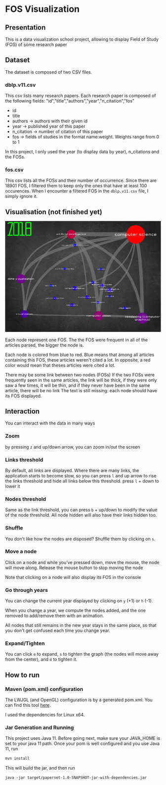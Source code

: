 
# FOS Visualization 

## Presentation 
This is a data visualization school project, allowing to display Field of Study (FOS) of some research paper 
## Dataset 
The dataset is composed of two CSV files. 
### dblp.v11.csv 
This csv lists many research papers. Each research paper is composed of the following fields:
"id","title","authors","year","n_citation","fos"
- id
- title
- authors -> authors with their given id
- year -> published year of this paper
- n_citation -> number of citation of this paper
- fos -> fields of studies in the format name:weight. Weights range  from 0 to 1

In this project, I only used the year (to display data by year), n_citations and the FOSs.

### fos.csv
This csv lists all the FOSs and their number of occurrence. Since there are 18901 FOS, I filtered them to keep only the ones that have at least 100 occurences.
When I encounter a filtered FOS in the `dblp.v11.csv` file, I simply ignore it.


## Visualisation (not finished yet)
![screenshot](https://raw.githubusercontent.com/tambapps/fos-visualisation/master/screenshots/screen1.png "Screenshot")

Each node represent one FOS. The the FOS were frequent in all of the articles parsed, the bigger the node is. 

Each node is colored from blue to red. Blue means that among all articles containing this FOS, these articles weren't cited a lot. 
In opposite, a red color would mean that theses articles were cited a lot. 

There may be some link between two nodes (FOSs) If the two FOSs were frequently seen in the same articles, the link will be thick, if they were only saw a few times, it will be thin, and if they never have been in the same article, there will be no link
The text is still missing: each node should have its FOS displayed.

## Interaction
You can interact with the data in many ways
### Zoom
by pressing `z` and up/down arrow, you can zoom in/out the screen

### Links threshold
By default, all links are displayed. Where there are many links, the application starts to become slow, so you can press `l` and up arrow to rise the links threshold and hide all links  below this threshold. press `l` + down to lower it

### Nodes threshold
Same as the link threshold, you can press `b` + up/down to modify the value of the node threshold. All node hidden will also have their links hidden too.

### Shuffle
You don't like how the nodes are disposed? Shuffle them by clicking on `s`.

### Move a node
Click on a node and while you've pressed down, move the mouse, the node will move along. Release the mouse button to stop moving the node

Note that clicking on a node will also display its FOS in the console

### Go through years
You can change the current year displayed by clicking on `y` (+1) or `h` (-1). 

When you change a year, we compute the nodes added, and the one removed to add/remove them with an animation. 

All nodes that still remains in the new year stays in the same place, so that you don't get confused each time you change year.

### Expand/Tighten
You can click `e` to expand, `s` to tighten the graph (the nodes will move away from the center),
and `d` to tighten it.

## How to run

### Maven (pom.xml) configuration
The LWJGL (and OpenGL) configuration is by a generated pom.xml. You can find this tool [here](https://www.lwjgl.org/customize).

I used the dependencies for Linux x64.

### Jar Generation and Running
This project uses Java 11. Before going next, make sure your JAVA_HOME is set to your java 11 path.
Once your pom is well configured and you use Java 11, run

```bash
mvn install
```
This will build the jar, and then run

```shell script
java -jar target/papernet-1.0-SNAPSHOT-jar-with-dependencies.jar
```
